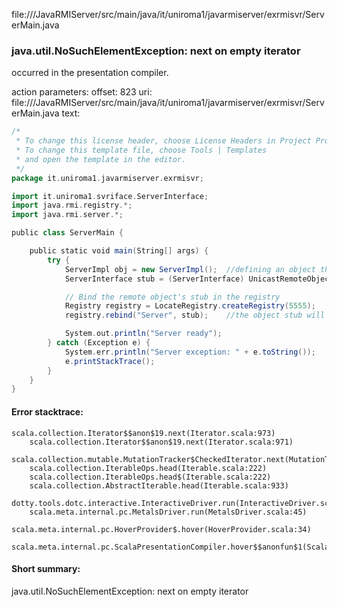 file://<WORKSPACE>/JavaRMIServer/src/main/java/it/uniroma1/javarmiserver/exrmisvr/ServerMain.java
### java.util.NoSuchElementException: next on empty iterator

occurred in the presentation compiler.

action parameters:
offset: 823
uri: file://<WORKSPACE>/JavaRMIServer/src/main/java/it/uniroma1/javarmiserver/exrmisvr/ServerMain.java
text:
```scala
/*
 * To change this license header, choose License Headers in Project Properties.
 * To change this template file, choose Tools | Templates
 * and open the template in the editor.
 */
package it.uniroma1.javarmiserver.exrmisvr;

import it.uniroma1.svriface.ServerInterface;
import java.rmi.registry.*;
import java.rmi.server.*;

public class ServerMain {

    public static void main(String[] args) {
        try {
            ServerImpl obj = new ServerImpl();  //defining an object that will be the implementation of Serverinterface
            ServerInterface stub = (ServerInterface) UnicastRemoteObject.exportObject(obj, 0);

            // Bind the remote object's stub in the registry
            Registry registry = LocateRegistry.createRegistry(5555);    //in middleware tech we need a standard trusted third part@@y we trust
            registry.rebind("Server", stub);    //the object stub will be mapped in the registry with the name "Server"

            System.out.println("Server ready");
        } catch (Exception e) {
            System.err.println("Server exception: " + e.toString());
            e.printStackTrace();
        }
    }
}

```



#### Error stacktrace:

```
scala.collection.Iterator$$anon$19.next(Iterator.scala:973)
	scala.collection.Iterator$$anon$19.next(Iterator.scala:971)
	scala.collection.mutable.MutationTracker$CheckedIterator.next(MutationTracker.scala:76)
	scala.collection.IterableOps.head(Iterable.scala:222)
	scala.collection.IterableOps.head$(Iterable.scala:222)
	scala.collection.AbstractIterable.head(Iterable.scala:933)
	dotty.tools.dotc.interactive.InteractiveDriver.run(InteractiveDriver.scala:168)
	scala.meta.internal.pc.MetalsDriver.run(MetalsDriver.scala:45)
	scala.meta.internal.pc.HoverProvider$.hover(HoverProvider.scala:34)
	scala.meta.internal.pc.ScalaPresentationCompiler.hover$$anonfun$1(ScalaPresentationCompiler.scala:329)
```
#### Short summary: 

java.util.NoSuchElementException: next on empty iterator